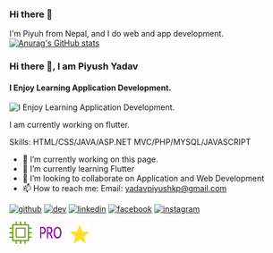 ### Hi there 👋
I'm Piyuh from Nepal, and I do web and app development.
[![Anurag's GitHub stats](https://github-readme-stats.vercel.app/api?username=piyushyadavNP)](https://github.com/anuraghazra/github-readme-stats)
### Hi there 👋, I am Piyush Yadav
#### I Enjoy Learning Application Development.
![I Enjoy Learning Application Development.](https://arturssmirnovs.github.io/github-profile-readme-generator/images/banner.png)

I am currently working on flutter.

Skills: HTML/CSS/JAVA/ASP.NET MVC/PHP/MYSQL/JAVASCRIPT

- 🔭 I’m currently working on this page. 
- 🌱 I’m currently learning Flutter 
- 👯 I’m looking to collaborate on Application and Web Development 
- 📫 How to reach me: Email: yadavpiyushkp@gmail.com 


[<img src='https://cdn.jsdelivr.net/npm/simple-icons@3.0.1/icons/github.svg' alt='github' height='40'>](https://github.com/https://github.com/piyushyadavNP)  [<img src='https://cdn.jsdelivr.net/npm/simple-icons@3.0.1/icons/dev-dot-to.svg' alt='dev' height='40'>](https://dev.to/https://dev.to/piyushyadav21)  [<img src='https://cdn.jsdelivr.net/npm/simple-icons@3.0.1/icons/linkedin.svg' alt='linkedin' height='40'>](https://www.linkedin.com/in/https://www.linkedin.com/in/piyush-yadav-87b236172//)  [<img src='https://cdn.jsdelivr.net/npm/simple-icons@3.0.1/icons/facebook.svg' alt='facebook' height='40'>](https://www.facebook.com/https://www.facebook.com/piyush.yadav.1297)  [<img src='https://cdn.jsdelivr.net/npm/simple-icons@3.0.1/icons/instagram.svg' alt='instagram' height='40'>](https://www.instagram.com/https://www.instagram.com/rspiyushyadav3//)  

<a href='https://docs.github.com/en/developers'><img src='https://raw.githubusercontent.com/acervenky/animated-github-badges/master/assets/devbadge.gif' width='40' height='40'></a> <a href='https://github.com/pricing'><img src='https://raw.githubusercontent.com/acervenky/animated-github-badges/master/assets/pro.gif' width='40' height='40'></a> <a href='https://stars.github.com/'><img src='https://raw.githubusercontent.com/acervenky/animated-github-badges/master/assets/starbadge.gif' width='35' height='35'></a> 


